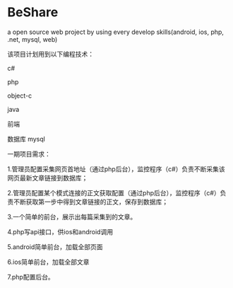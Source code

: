 # BeShare
a open source web project by using every develop skills(android, ios, php, .net, mysql, web)


该项目计划用到以下编程技术：

c#

php

object-c

java

前端

 数据库 mysql

一期项目需求：

1.管理员配置采集网页首地址（通过php后台），监控程序（c#）负责不断采集该网页最新文章链接到数据库；

2.管理员配置某个模式连接的正文获取配置（通过php后台），监控程序（c#）负责不断获取第一步中得到文章链接的正文，保存到数据库；

3.一个简单的前台，展示出每篇采集到的文章。

4.php写api接口，供ios和android调用

5.android简单前台，加载全部页面

6.ios简单前台，加载全部文章

7.php配置后台。